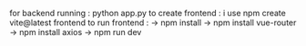 for backend running : python app.py 
to create frontend : i use npm create vite@latest frontend
to run frontend :
-> npm install
-> npm install vue-router
-> npm install axios
-> npm run dev
